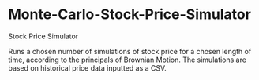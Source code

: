 # Monte-Carlo-Stock-Price-Simulator
Stock Price Simulator

Runs a chosen number of simulations of stock price for a chosen length of time, according to the principals of Brownian Motion. The simulations are based on historical price data inputted as a CSV.
